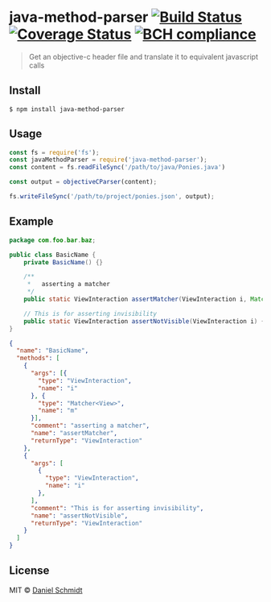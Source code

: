 # java-method-parser [![Build Status](https://travis-ci.org/DanielMSchmidt/java-method-parser.svg?branch=master)](https://travis-ci.org/DanielMSchmidt/java-method-parser) [![Coverage Status](https://coveralls.io/repos/github/DanielMSchmidt/java-method-parser/badge.svg?branch=master)](https://coveralls.io/github/DanielMSchmidt/java-method-parser?branch=master) [![BCH compliance](https://bettercodehub.com/edge/badge/DanielMSchmidt/java-method-parser?branch=master)](https://bettercodehub.com/)

> Get an objective-c header file and translate it to equivalent javascript calls


## Install

```
$ npm install java-method-parser
```


## Usage

```js
const fs = require('fs');
const javaMethodParser = require('java-method-parser');
const content = fs.readFileSync('/path/to/java/Ponies.java')

const output = objectiveCParser(content);

fs.writeFileSync('/path/to/project/ponies.json', output);
```

## Example

```java
package com.foo.bar.baz;

public class BasicName {
    private BasicName() {}

    /**
     *   asserting a matcher
     */
    public static ViewInteraction assertMatcher(ViewInteraction i, Matcher<View> m) {}

    // This is for asserting invisibility
    public static ViewInteraction assertNotVisible(ViewInteraction i) {}
}

```

```json
{
  "name": "BasicName",
  "methods": [
    {
      "args": [{
        "type": "ViewInteraction",
        "name": "i"
      }, {
        "type": "Matcher<View>",
        "name": "m"
      }],
      "comment": "asserting a matcher",
      "name": "assertMatcher",
      "returnType": "ViewInteraction"
    },
    {
      "args": [
        {
          "type": "ViewInteraction",
          "name": "i"
        },
      ],
      "comment": "This is for asserting invisibility",
      "name": "assertNotVisible",
      "returnType": "ViewInteraction"
    }
  ]
}
```

## License

MIT © [Daniel Schmidt](http://danielmschmidt.de)
